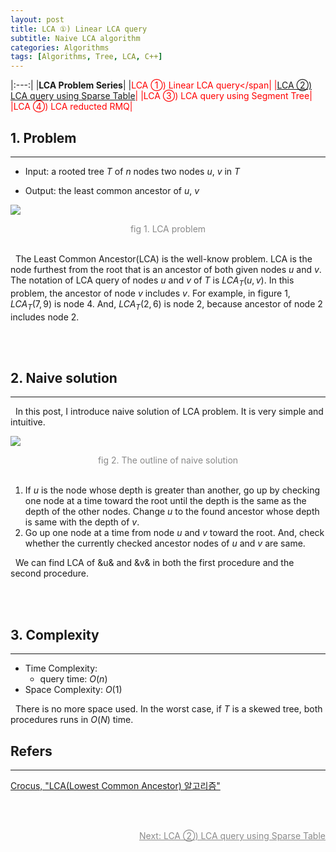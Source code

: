 ```yaml
---
layout: post
title: LCA ①) Linear LCA query
subtitle: Naive LCA algorithm
categories: Algorithms
tags: [Algorithms, Tree, LCA, C++]
---
```


|:---:|
|<b>LCA Problem Series</b>|
|<span style = "color:red">LCA ①) Linear LCA query</span|
|<a href = "https://unsik6.github.io/algorithms/2023/02/07/LCA2.html">LCA ②) LCA query using Sparse Table</a>|
|LCA ③) LCA query using Segment Tree|
|LCA ④) LCA reducted RMQ|

## 1. Problem
<hr>

- Input:
    a rooted tree $T$ of $n$ nodes
    two nodes $u$, $v$ in $T$

- Output:
    the least common ancestor of $u$, $v$

<img src = "https://user-images.githubusercontent.com/80208196/217368506-8d36d245-d97f-4ce7-a97d-f9fcd10993ae.png"><center><span style = "opacity:0.5">fig 1. LCA problem</span></center><br/>

&nbsp;&nbsp;The Least Common Ancestor(LCA) is the well-know problem. LCA is the node furthest from the root that is an ancestor of both given nodes $u$ and $v$. The notation of LCA query of nodes $u$ and $v$ of $T$ is $LCA_T(u,v)$. In this problem, the ancestor of node $v$ includes $v$. For example, in figure 1, $LCA_T(7, 9)$ is node $4$. And, $LCA_T(2,6)$ is node $2$, because ancestor of node $2$ includes node $2$.

<br/><br/>

## 2. Naive solution
<hr>
&nbsp;&nbsp;In this post, I introduce naive solution of LCA problem. It is very simple and intuitive.

<img src = "https://user-images.githubusercontent.com/80208196/217371462-0406f0b8-9a66-4ddd-a023-b92d23677241.png"><center><span style = "opacity:0.5">fig 2. The outline of naive solution</span></center><br/>

1. If $u$ is the node whose depth is greater than another, go up by checking one node at a time toward the root until the depth is the same as the depth of the other nodes. Change $u$ to the found ancestor whose depth is same with the depth of $v$.
2. Go up one node at a time from node $u$ and $v$ toward the root. And, check whether the currently checked ancestor nodes of $u$ and $v$ are same.

&nbsp;&nbsp;We can find LCA of &u& and &v& in both the first procedure and the second procedure.

<script src="https://gist.github.com/unsik6/e15dc75aa310eddf44a69286313f6362.js"></script>

<br/><br/>

## 3. Complexity
<hr>

- Time Complexity:
    - query time: $O(n)$
- Space Complexity: $O(1)$

&nbsp;&nbsp;There is no more space used. In the worst case, if $T$ is a skewed tree, both procedures runs in $O(N)$ time.

## Refers
<hr/>
<a href = "https://www.crocus.co.kr/660">Crocus, "LCA(Lowest Common Ancestor) 알고리즘"</a><br/>

<br/><br/>

<p style="text-align:right;opacity:0.5"><a href = "https://unsik6.github.io/algorithms/2023/02/07/LCA2.html">Next: LCA ②) LCA query using Sparse Table</a></p>
